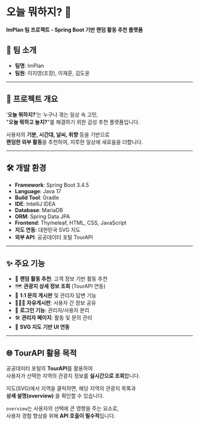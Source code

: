 # 오늘 뭐하지? 🎲  
**ImPlan 팀 프로젝트 - Spring Boot 기반 랜덤 활동 추천 플랫폼**

## 👥 팀 소개
- **팀명**: ImPlan  
- **팀원**: 이지영(조장), 이재훈, 김도윤  

---

## 📌 프로젝트 개요
‘**오늘 뭐하지?**’는 누구나 겪는 일상 속 고민,  
"**오늘 뭐하고 놀지?**"를 해결하기 위한 감성 추천 플랫폼입니다.

사용자의 **기분, 시간대, 날씨, 취향** 등을 기반으로  
**랜덤한 외부 활동**을 추천하여, 지루한 일상에 새로움을 더합니다.

---

## 🛠 개발 환경
- **Framework**: Spring Boot 3.4.5  
- **Language**: Java 17  
- **Build Tool**: Gradle  
- **IDE**: IntelliJ IDEA  
- **Database**: MariaDB  
- **ORM**: Spring Data JPA  
- **Frontend**: Thymeleaf, HTML, CSS, JavaScript  
- **지도 연동**: 대한민국 SVG 지도  
- **외부 API**: 공공데이터 포털 TourAPI  

---

## ✨ 주요 기능
- 🎯 **랜덤 활동 추천**: 고객 정보 기반 활동 추천  
- 🗺️ **관광지 상세 정보 조회** (TourAPI 연동)  
- 💬 **1:1 문의 게시판** 및 관리자 답변 기능  
- 🧑‍🤝‍🧑 **자유게시판**: 사용자 간 정보 공유  
- 🔐 **로그인 기능**: 관리자/사용자 분리  
- 🛠️ **관리자 페이지**: 활동 및 문의 관리  
- 🗾 **SVG 지도 기반 UI 연동**

---

## 🌐 TourAPI 활용 목적
공공데이터 포털의 **TourAPI**를 활용하여  
사용자가 선택한 지역의 관광지 정보를 **실시간으로 조회**합니다.

지도(SVG)에서 지역을 클릭하면, 해당 지역의 관광지 목록과  
**상세 설명(overview)** 을 확인할 수 있습니다.

`overview`는 사용자의 선택에 큰 영향을 주는 요소로,  
사용자 경험 향상을 위해 **API 호출이 필수적**입니다.

